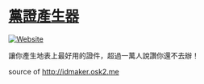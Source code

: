 # [黨證產生器](http://idmaker.osk2.me)
[![Website](https://img.shields.io/website-up-down-green-red/http/idmaker.osk2.me.svg)](https://idmaker.osk2.me)

讓你產生地表上最好用的證件，超過一萬人說讚你還不去辦！

source of http://idmaker.osk2.me
